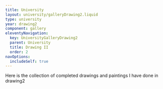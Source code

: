 ```yaml
---
title: University
layout: university/galleryDrawing2.liquid
type: university
year: drawing2
component: gallery
eleventyNavigation:
  key: UniversityGalleryDrawing2
  parent: University
  title: Drawing II
  order: 2
navOptions:
  includeSelf: true
---
```


Here is the collection of completed drawings and paintings I have done in drawing2
